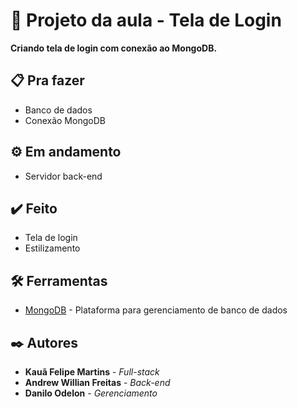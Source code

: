 # 🚀  Projeto da aula - Tela de Login

**Criando tela de login com conexão ao MongoDB.**

## 📋 Pra fazer

* Banco de dados
* Conexão MongoDB

## ⚙️ Em andamento

* Servidor back-end

## ✔️ Feito

* Tela de login
* Estilizamento

## 🛠️ Ferramentas

* [MongoDB](https://www.mongodb.com/pt-br) - Plataforma para gerenciamento de banco de dados

## ✒️ Autores

* **Kauã Felipe Martins** - *Full-stack*
* **Andrew Willian Freitas** - *Back-end*
* **Danilo Odelon** - *Gerenciamento*

